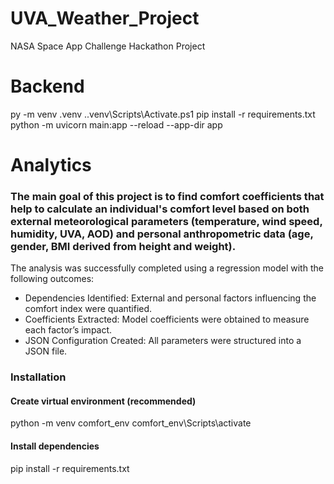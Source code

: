 # UVA_Weather_Project
NASA Space App Challenge Hackathon Project

# Backend
py -m venv .venv
.\.venv\Scripts\Activate.ps1
pip install -r requirements.txt
python -m uvicorn main:app --reload --app-dir app

# Analytics
### The main goal of this project is to find comfort coefficients that help to calculate an individual's comfort level based on both external meteorological parameters (temperature, wind speed, humidity, UVA, AOD) and personal anthropometric data (age, gender, BMI derived from height and weight).
The analysis was successfully completed using a regression model with the following outcomes:
-  Dependencies Identified: External and personal factors influencing the comfort index were quantified.
-  Coefficients Extracted: Model coefficients were obtained to measure each factor’s impact.
-  JSON Configuration Created: All parameters were structured into a JSON file.
### Installation
#### Create virtual environment (recommended)
python -m venv comfort_env
comfort_env\Scripts\activate 
#### Install dependencies
pip install -r requirements.txt
